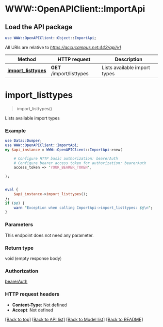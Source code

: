 # WWW::OpenAPIClient::ImportApi

## Load the API package
```perl
use WWW::OpenAPIClient::Object::ImportApi;
```

All URIs are relative to *https://accucampus.net:443/api/v1*

Method | HTTP request | Description
------------- | ------------- | -------------
[**import_listtypes**](ImportApi.md#import_listtypes) | **GET** /import/listtypes | Lists available import types


# **import_listtypes**
> import_listtypes()

Lists available import types

### Example 
```perl
use Data::Dumper;
use WWW::OpenAPIClient::ImportApi;
my $api_instance = WWW::OpenAPIClient::ImportApi->new(

    # Configure HTTP basic authorization: bearerAuth
    # Configure bearer access token for authorization: bearerAuth
    access_token => 'YOUR_BEARER_TOKEN',
    
);


eval { 
    $api_instance->import_listtypes();
};
if ($@) {
    warn "Exception when calling ImportApi->import_listtypes: $@\n";
}
```

### Parameters
This endpoint does not need any parameter.

### Return type

void (empty response body)

### Authorization

[bearerAuth](../README.md#bearerAuth)

### HTTP request headers

 - **Content-Type**: Not defined
 - **Accept**: Not defined

[[Back to top]](#) [[Back to API list]](../README.md#documentation-for-api-endpoints) [[Back to Model list]](../README.md#documentation-for-models) [[Back to README]](../README.md)

